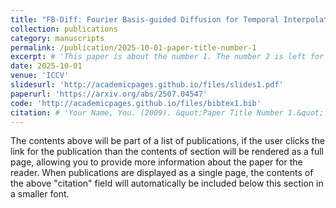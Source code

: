```yaml
---
title: "FB-Diff: Fourier Basis-guided Diffusion for Temporal Interpolation of 4D Medical Imaging"
collection: publications
category: manuscripts
permalink: /publication/2025-10-01-paper-title-number-1
excerpt: # 'This paper is about the number 1. The number 2 is left for future work.'
date: 2025-10-01
venue: 'ICCV'
slidesurl: 'http://academicpages.github.io/files/slides1.pdf'
paperurl: 'https://arxiv.org/abs/2507.04547'
code: 'http://academicpages.github.io/files/bibtex1.bib'
citation: # 'Your Name, You. (2009). &quot;Paper Title Number 1.&quot; <i>Journal 1</i>. 1(1).'
---
```

The contents above will be part of a list of publications, if the user clicks the link for the publication than the contents of section will be rendered as a full page, allowing you to provide more information about the paper for the reader. When publications are displayed as a single page, the contents of the above "citation" field will automatically be included below this section in a smaller font.
